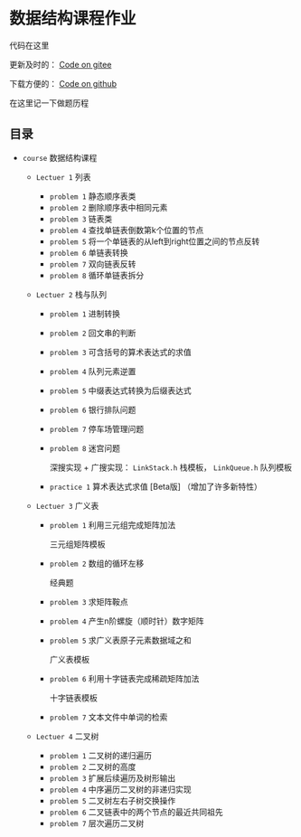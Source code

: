 
# 数据结构课程作业

代码在这里

更新及时的：
[Code on gitee](https://gitee.com/Qzx3337/data-structure-course)

下载方便的：
[Code on github](https://github.com/Qzx3337/course-mirror)

在这里记一下做题历程


## 目录

- ```course``` 数据结构课程

  - ```Lectuer 1``` 列表
    - ```problem 1``` 静态顺序表类
    - ```problem 2``` 删除顺序表中相同元素
    - ```problem 3``` 链表类
    - ```problem 4``` 查找单链表倒数第k个位置的节点
    - ```problem 5``` 将一个单链表的从left到right位置之间的节点反转
    - ```problem 6``` 单链表转换
    - ```problem 7``` 双向链表反转
    - ```problem 8``` 循环单链表拆分

  - ```Lectuer 2``` 栈与队列
    - ```problem 1``` 进制转换
    - ```problem 2``` 回文串的判断
    - ```problem 3``` 可含括号的算术表达式的求值
    - ```problem 4``` 队列元素逆置
    - ```problem 5``` 中缀表达式转换为后缀表达式
    - ```problem 6``` 银行排队问题
    - ```problem 7``` 停车场管理问题
    - ```problem 8``` 迷宫问题
      
      深搜实现 + 广搜实现：
      ```LinkStack.h``` 栈模板，
      ```LinkQueue.h``` 队列模板

    - ```practice 1``` 算术表达式求值 [Beta版] （增加了许多新特性）

  - ```Lectuer 3``` 广义表
    - ```problem 1``` 利用三元组完成矩阵加法
      
      三元组矩阵模板

    - ```problem 2``` 数组的循环左移
      
      经典题

    - ```problem 3``` 求矩阵鞍点
    - ```problem 4``` 产生n阶螺旋（顺时针）数字矩阵
    - ```problem 5``` 求广义表原子元素数据域之和
      
      广义表模板

    - ```problem 6``` 利用十字链表完成稀疏矩阵加法
      
      十字链表模板

    - ```problem 7``` 文本文件中单词的检索

    
  - ```Lectuer 4``` 二叉树
    -  ```problem 1``` 二叉树的递归遍历
    -  ```problem 2``` 二叉树的高度
    -  ```problem 3``` 扩展后续遍历及树形输出
    -  ```problem 4``` 中序遍历二叉树的非递归实现
    -  ```problem 5``` 二叉树左右子树交换操作
    -  ```problem 6``` 二叉链表中的两个节点的最近共同祖先
    -  ```problem 7``` 层次遍历二叉树













































